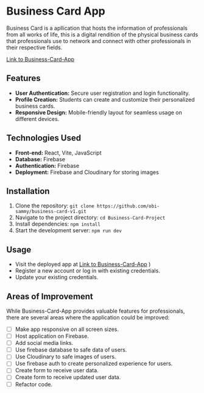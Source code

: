 # Business Card App 

Business Card is a apllication that hosts the information of professionals from all works of life, this is a digital rendition of the physical business cards that professionals use to network and connect with other professionals in their respective fields.

[Link to Business-Card-App](https://business-card-v1.web.app/)


## Features

- **User Authentication:** Secure user registration and login functionality.
- **Profile Creation:** Students can create and customize their personalized business cards.
- **Responsive Design:** Mobile-friendly layout for seamless usage on different devices.

## Technologies Used

- **Front-end:** React, Vite, JavaScript
- **Database:** Firebase
- **Authentication:** Firebase
- **Deployment:** Firebase and Cloudinary for storing images

## Installation

1. Clone the repository: `git clone https://github.com/obi-sammy/business-card-v1.git`
2. Navigate to the project directory: `cd Business-Card-Project`
3. Install dependencies: `npm install`
4. Start the development server: `npm run dev`

## Usage
- Visit the deployed app at [Link to Business-Card-App](https://business-card-v1.web.app/)
)
- Register a new account or log in with existing credentials.
- Update your existing credentials.

## Areas of Improvement

While Business-Card-App provides valuable features for professionals, there are several areas where the application could be improved:

- [ ] Make app responsive on all screen sizes.
- [ ] Host application on Firebase.
- [ ] Add social media links.
- [ ] Use firebase database to safe data of users.
- [ ] Use Cloudinary to safe images of users.
- [ ] Use firebase auth to create personalized experience for users.
- [ ] Create form to receive user data.
- [ ] Create form to receive updated user data.
- [ ] Refactor code.
